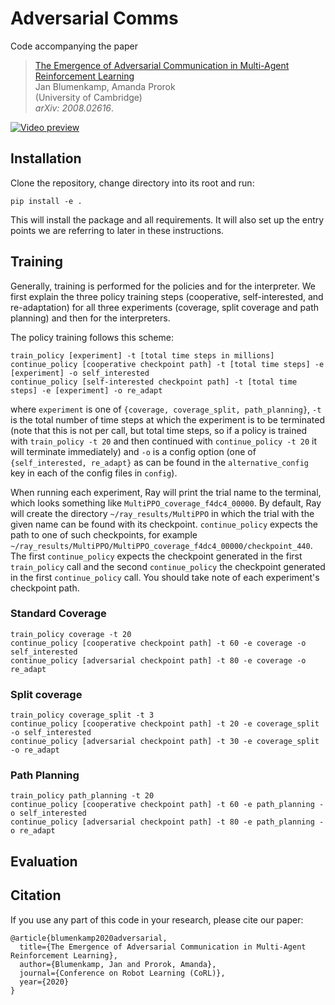 # Adversarial Comms
Code accompanying the paper
> [The Emergence of Adversarial Communication in Multi-Agent Reinforcement Learning](https://arxiv.org/abs/2008.02616)\
> Jan Blumenkamp, Amanda Prorok\
> (University of Cambridge)\
> _arXiv: 2008.02616_.

[![Video preview](https://img.youtube.com/vi/o1Nq9XoSU6U/0.jpg)](https://www.youtube.com/watch?v=o1Nq9XoSU6U)

## Installation
Clone the repository, change directory into its root and run:
```
pip install -e .
```
This will install the package and all requirements. It will also set up the entry points we are referring to later in these instructions.

## Training
Generally, training is performed for the policies and for the interpreter. We first explain the three policy training steps (cooperative, self-interested, and re-adaptation) for all three experiments (coverage, split coverage and path planning) and then for the interpreters.

The policy training follows this scheme:
```
train_policy [experiment] -t [total time steps in millions]
continue_policy [cooperative checkpoint path] -t [total time steps] -e [experiment] -o self_interested
continue_policy [self-interested checkpoint path] -t [total time steps] -e [experiment] -o re_adapt
```
where `experiment` is one of `{coverage, coverage_split, path_planning}`, `-t` is the total number of time steps at which the experiment is to be terminated (note that this is not per call, but total time steps, so if a policy is trained with `train_policy -t 20` and then continued with `continue_policy -t 20` it will terminate immediately) and `-o` is a config option (one of `{self_interested, re_adapt}` as can be found in the `alternative_config` key in each of the config files in `config`).

When running each experiment, Ray will print the trial name to the terminal, which looks something like `MultiPPO_coverage_f4dc4_00000`. By default, Ray will create the directory `~/ray_results/MultiPPO` in which the trial with the given name can be found with its checkpoint. `continue_policy` expects the path to one of such checkpoints, for example `~/ray_results/MultiPPO/MultiPPO_coverage_f4dc4_00000/checkpoint_440`. The first `continue_policy` expects the checkpoint generated in the first `train_policy` call and the second `continue_policy` the checkpoint generated in the first `continue_policy` call. You should take note of each experiment's checkpoint path.

### Standard Coverage
```
train_policy coverage -t 20
continue_policy [cooperative checkpoint path] -t 60 -e coverage -o self_interested
continue_policy [adversarial checkpoint path] -t 80 -e coverage -o re_adapt
```

### Split coverage
```
train_policy coverage_split -t 3
continue_policy [cooperative checkpoint path] -t 20 -e coverage_split -o self_interested
continue_policy [adversarial checkpoint path] -t 30 -e coverage_split -o re_adapt
```

### Path Planning
```
train_policy path_planning -t 20
continue_policy [cooperative checkpoint path] -t 60 -e path_planning -o self_interested
continue_policy [adversarial checkpoint path] -t 80 -e path_planning -o re_adapt
```

## Evaluation


## Citation
If you use any part of this code in your research, please cite our paper:
```
@article{blumenkamp2020adversarial,
  title={The Emergence of Adversarial Communication in Multi-Agent Reinforcement Learning},
  author={Blumenkamp, Jan and Prorok, Amanda},
  journal={Conference on Robot Learning (CoRL)},
  year={2020}
}
```

